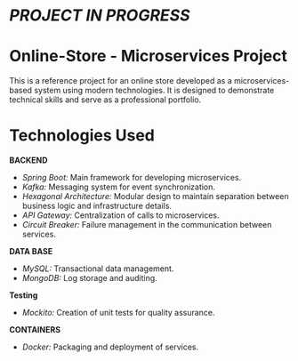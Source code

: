 # *PROJECT IN PROGRESS*

# Online-Store - Microservices Project
This is a reference project for an online store developed as a microservices-based system using modern technologies. It is designed to demonstrate technical skills and serve as a professional portfolio.
# Technologies Used
**BACKEND**
* *Spring Boot:* Main framework for developing microservices.
* *Kafka:* Messaging system for event synchronization.
* *Hexagonal Architecture:* Modular design to maintain separation between business logic and infrastructure details.
* *API Gateway:* Centralization of calls to microservices.
* *Circuit Breaker:* Failure management in the communication between services.
  
**DATA BASE**
* *MySQL:* Transactional data management.
* *MongoDB:* Log storage and auditing.

**Testing**
* *Mockito:* Creation of unit tests for quality assurance.

**CONTAINERS**
* *Docker:* Packaging and deployment of services.
